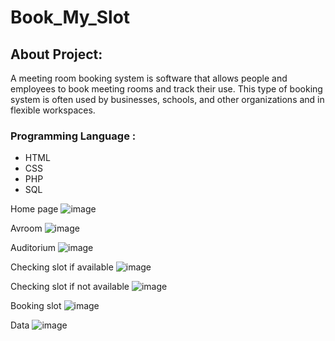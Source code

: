 # Book_My_Slot

## About Project:
A meeting room booking system is software that allows people and employees to book meeting rooms and track their use. This type of booking system is often used by businesses, schools, and other organizations and in flexible workspaces.

### Programming Language :
* HTML
* CSS
* PHP
* SQL

Home page
 ![image](https://github.com/asrujana/Book_My_Slot/assets/85404548/26677884-afed-450d-93c8-dfb96570e7da)
 
Avroom 
![image](https://github.com/asrujana/Book_My_Slot/assets/85404548/b1c578b5-df93-418d-9349-17f81185830a)

Auditorium
![image](https://github.com/asrujana/Book_My_Slot/assets/85404548/afee6195-80f4-4c50-9e90-f219a3c1eda2)

Checking slot if available
![image](https://github.com/asrujana/Book_My_Slot/assets/85404548/442dfa16-e779-4b86-a7b1-dfdfe67a9176)

Checking slot if  not available
 ![image](https://github.com/asrujana/Book_My_Slot/assets/85404548/2a68c18c-418d-4163-899e-0b6c78405507)
 
 Booking slot 
 ![image](https://github.com/asrujana/Book_My_Slot/assets/85404548/c9340f03-0094-4c6a-b8b0-359f7c0f9b7c)
 
Data
![image](https://github.com/asrujana/Book_My_Slot/assets/85404548/e4abe008-a76c-4194-a9be-812c7d3c7d5f)



